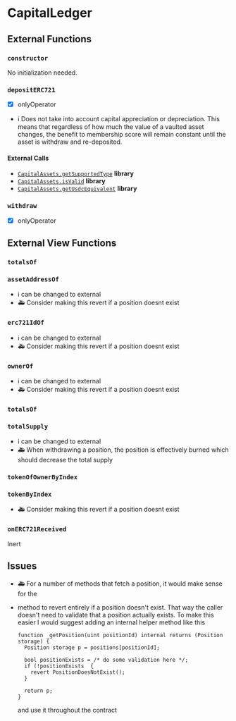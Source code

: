 # CapitalLedger

## External Functions

### `constructor`

No initialization needed.

### `depositERC721`
- [x] onlyOperator
- ℹ️ Does not take into account capital appreciation or depreciation. This means
  that regardless of how much the value of a vaulted asset changes, the benefit to
  membership score will remain constant until the asset is withdraw and
  re-deposited. 

#### External Calls
- [`CapitalAssets.getSupportedType`](./CapitalAssets.md#getsupportedtype) **library**
- [`CapitalAssets.isValid`](./CapitalAssets.md#isvalid) **library**
- [`CapitalAssets.getUsdcEquivalent`](./CapitalAssets.md#getusdcequivalent) **library**

### `withdraw`
- [x] onlyOperator

## External View Functions

### `totalsOf`

### `assetAddressOf`

* ℹ️ can be changed to external
* 🚑 Consider making this revert if a position doesnt exist

### `erc721IdOf`

* ℹ️ can be changed to external
* 🚑 Consider making this revert if a position doesnt exist

### `ownerOf`

* ℹ️ can be changed to external
* 🚑 Consider making this revert if a position doesnt exist

### `totalsOf`

### `totalSupply`

* ℹ️ can be changed to external
* 🚑 When withdrawing a position, the position is effectively burned which should decrease the total supply

### `tokenOfOwnerByIndex`

### `tokenByIndex`
* 🚑 Consider making this revert if a position doesnt exist

### `onERC721Received`
Inert


## Issues
* 🚑 For a number of methods that fetch a position, it would make sense for the
* method to revert entirely if a position doesn't exist. That way the caller
  doesn't need to validate that a position actually exists. To make this easier
  I would suggest adding an internal helper method like this
  ```solidity
  function _getPosition(uint positionId) internal returns (Position storage) {
    Position storage p = positions[positionId];

    bool positionExists = /* do some validation here */;
    if (!positionExists  {
      revert PositionDoesNotExist();
    }

    return p;
  }
  ```

  and use it throughout the contract